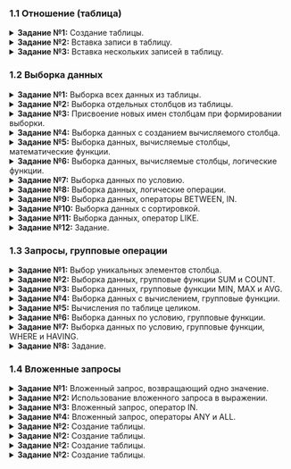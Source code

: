 ### 1.1 Отношение (таблица)

<details>
<summary><b>Задание №1:</b> Создание таблицы.</summary>
  
```mysql
CREATE TABLE book (
    book_id INT PRIMARY KEY AUTO_INCREMENT,
    title VARCHAR(50),
    author VARCHAR(30),
    price DECIMAL(8, 2),
    amount INT
    )
```
</details>

<details>
<summary><b>Задание №2:</b> Вставка записи в таблицу.</summary>
  
```mysql
INSERT INTO book (title, author, price, amount)
VALUES ("Мастер и Маргарита", "Булгаков М.А.", 670.99, 3)
```
</details>

<details>
<summary><b>Задание №3:</b> Вставка нескольких записей в таблицу.</summary>
  
```mysql
INSERT INTO book (title, author, price, amount)
VALUES ("Белая гвардия", "Булгаков М.А.", 540.50, 5),
       ("Идиот", "Достоевский Ф.М.", 460.00, 10),
       ("Братья Карамазовы", "Достоевский Ф.М.", 799.01, 2);
```
</details>

### 1.2 Выборка данных

<details>
<summary><b>Задание №1:</b> Выборка всех данных из таблицы.</summary>
  
```mysql
SELECT *
FROM book
```
</details>

<details>
<summary><b>Задание №2:</b> Выборка отдельных столбцов из таблицы.</summary>
  
```mysql
SELECT author, title, price
FROM book
```
</details>

<details>
<summary><b>Задание №3:</b> Присвоение новых имен столбцам при формировании выборки.</summary>
  
```mysql
SELECT title AS Название, author AS Автор
FROM book
```
</details>

<details>
<summary><b>Задание №4:</b> Выборка данных с созданием вычисляемого столбца.</summary>
  
```mysql
SELECT title, amount, amount * 1.65 AS pack
FROM book
```
</details>

<details>
<summary><b>Задание №5:</b> Выборка данных, вычисляемые столбцы, математические функции.</summary>
  
```mysql
SELECT title, author, amount, ROUND((price*0.7), 2) as new_price
FROM book
```
</details>

<details>
<summary><b>Задание №6:</b> Выборка данных, вычисляемые столбцы, логические функции.</summary>
  
```mysql
SELECT author, title, ROUND(price * IF(author = "Булгаков М.А.", 1.1, IF(author = "Есенин С.А.", 1.05, 1)), 2) AS new_price
FROM book
```
</details>

<details>
<summary><b>Задание №7:</b> Выборка данных по условию.</summary>
  
```mysql
SELECT author, title, price
FROM book
WHERE amount < 10
```
</details>

<details>
<summary><b>Задание №8:</b> Выборка данных, логические операции.</summary>
  
```mysql
SELECT title, author, price, amount
FROM book
WHERE (price < 500 OR price > 600) AND price * amount >= 5000
```
</details>

<details>
<summary><b>Задание №9:</b> Выборка данных, операторы BETWEEN, IN.</summary>
  
```mysql
SELECT title, author
FROM book
WHERE (price BETWEEN 540.50 AND 800) AND amount IN (2,3,5,7)
```
</details>

<details>
<summary><b>Задание №10:</b> Выборка данных с сортировкой.</summary>
  
```mysql
SELECT author, title
FROM book
WHERE amount BETWEEN 2 AND 14
ORDER BY 1 DESC, 2 ASC
```
</details>

<details>
<summary><b>Задание №11:</b> Выборка данных, оператор LIKE.</summary>
  
```mysql
SELECT title, author
FROM book
WHERE title LIKE "_% _%" AND (author LIKE "% С._." OR  author LIKE "% _.С.")
ORDER BY 1 ASC
```
</details>

<details>
<summary><b>Задание №12:</b> Задание.</summary>
  
```mysql
SELECT title AS Название, author AS Автор
FROM book
WHERE (price BETWEEN 500 AND 600) AND amount IN (2, 3)
```
</details>

### 1.3 Запросы, групповые операции

<details>
<summary><b>Задание №1:</b> Выбор уникальных элементов столбца.</summary>
  
```mysql
SELECT amount
FROM book
GROUP BY amount
```
</details>

<details>
<summary><b>Задание №2:</b> Выборка данных, групповые функции SUM и COUNT.</summary>
  
```mysql
SELECT author AS Автор, COUNT(title) AS Различных_книг, SUM(amount) AS Количество_экземпляров
FROM book
GROUP BY 1
```
</details>
<details>
<summary><b>Задание №3:</b> Выборка данных, групповые функции MIN, MAX и AVG.</summary>
  
```mysql
SELECT author, MIN(price) AS Минимальная_цена, MAX(price) AS Максимальная_цена, AVG(price) AS Средняя_цена
FROM book
GROUP BY author
```
</details>
<details>
<summary><b>Задание №4:</b> Выборка данных c вычислением, групповые функции.</summary>
  
```mysql
SELECT author, SUM(price * amount) AS Стоимость, ROUND(SUM((price * amount * 0.18) / 1.18), 2) AS НДС, ROUND(SUM((price * amount) / 1.18), 2) AS Стоимость_без_НДС
FROM book
GROUP BY author
```
</details>
<details>
<summary><b>Задание №5:</b> Вычисления по таблице целиком.</summary>
  
```mysql
SELECT MIN(price) AS Минимальная_цена, MAX(price) AS Максимальная_цена, ROUND(AVG(price), 2) AS Средняя_цена
FROM book
```
</details>
<details>
<summary><b>Задание №6:</b> Выборка данных по условию, групповые функции.</summary>
  
```mysql
SELECT ROUND(AVG(price), 2) AS Средняя_цена, ROUND(SUM(price * amount), 2) AS Стоимость
FROM book
WHERE amount BETWEEN 5 AND 14
```
</details>
<details>
<summary><b>Задание №7:</b> Выборка данных по условию, групповые функции, WHERE и HAVING.</summary>
  
```mysql
SELECT author, SUM(price * amount) AS Стоимость
FROM book
WHERE title NOT IN ("Идиот", "Белая гвардия")
GROUP BY author
HAVING Стоимость > 5000
ORDER BY 2 DESC
```
</details>
<details>
<summary><b>Задание №8:</b> Задание.</summary>
  
```mysql
SELECT author, SUM(price * amount) AS Стоимость
FROM book
WHERE title <> "Идиот" AND title <> "Белая гвардия" AND author != "Булгаков М.А."
GROUP BY author
HAVING Стоимость > 1000
ORDER BY 2 DESC
```
</details>

### 1.4 Вложенные запросы

<details>
<summary><b>Задание №1:</b> Вложенный запрос, возвращающий одно значение.</summary>
  
```mysql
SELECT author, title, price
FROM book
WHERE price <= (
    SELECT AVG(price)
    FROM book
    )
ORDER BY 3 DESC
```
</details>
<details>
<summary><b>Задание №2:</b> Использование вложенного запроса в выражении.</summary>
  
```mysql
SELECT author, title, price
FROM book
WHERE ABS(price - (SELECT MIN(price) FROM book)) <= 150
ORDER BY 3 ASC
```
</details>
<details>
<summary><b>Задание №3:</b> Вложенный запрос, оператор IN.</summary>
  
```mysql
SELECT author, title, amount
FROM book
WHERE amount NOT IN (
    SELECT amount
    FROM book
    GROUP BY 1
    HAVING COUNT(*) > 1)
```
</details>
<details>
<summary><b>Задание №4:</b> Вложенный запрос, операторы ANY и ALL.</summary>
  
```mysql

```
</details>
<details>
<summary><b>Задание №2:</b> Создание таблицы.</summary>
  
```mysql

```
</details>
<details>
<summary><b>Задание №2:</b> Создание таблицы.</summary>
  
```mysql

```
</details>
<details>
<summary><b>Задание №2:</b> Создание таблицы.</summary>
  
```mysql

```
</details>
<details>
<summary><b>Задание №2:</b> Создание таблицы.</summary>
  
```mysql

```
</details>
